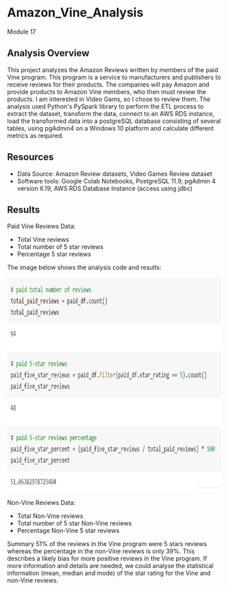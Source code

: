 # Amazon_Vine_Analysis
Module 17

## Analysis Overview
This project analyzes the Amazon Reviews written by members of the paid Vine program. This program is a service to manufacturers and publishers to receive reviews for their products. The companies will pay Amazon and provide products to Amazon Vine members, who then must review the products. I am interested in Video Gams, so I chose to review them. 
The analysis used Python's PySpark library to perform the ETL process to extract the dataset, transform the data, connect to an AWS RDS instance, load the transformed data into a postgreSQL database consisting of several tables, using pgAdmin4 on a Windows 10 platform and calculate different metrics as required. 

## Resources
* Data Source: Amazon Review datasets, Video Games Review dataset
* Software tools: Google Colab Notebooks, PostgreSQL 11.9, pgAdmin 4 version 6.19, AWS RDS Database Instance (access using jdbc)

## Results
Paid Vine Reviews Data:
* Total Vine reviews
* Total number of 5 star reviews
* Percentage 5 star reviews

The image below shows the analysis code and results: <br>

<img src="https://github.com/valchau/Amazon_Vine_Analysis/blob/main/PaidVineReviewsData.PNG" alt="paid reviewer results" width="500" height="500" >
<br>

Non-Vine Reviews Data:
* Total Non-Vine reviews
* Total number of 5 star Non-Vine reviews
* Percentage Non-Vine 5 star reviews 



Summary
51% of the reviews in the Vine program were 5 stars reviews whereas the percentage in the non-Vine reviews is only 39%.
This describes a likely bias for more positive reviews in the Vine program.
If more information and details are needed, we could analyse the statistical information (mean, median and mode) of the star rating for the Vine and non-Vine reviews.

